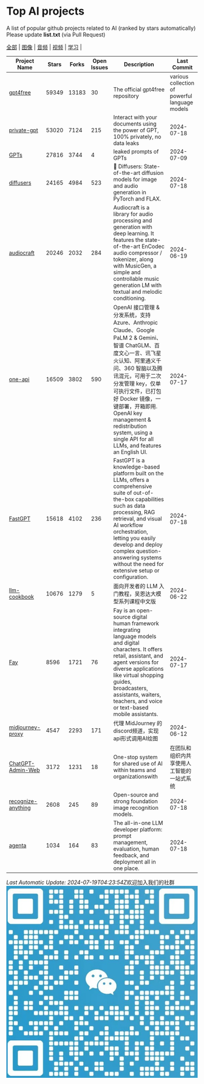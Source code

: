 # Top AI projects
A list of popular github projects related to AI (ranked by stars automatically)
Please update **list.txt** (via Pull Request)

<a href="./README.md">全部</a> |   <a href="./READMEpicture.md">图像</a> |   <a href="./READMEaudio.md">音频</a> | <a href="./READMEvideo.md">视频</a> | <a href="./READMElearn.md">学习</a> | 

| Project Name | Stars | Forks | Open Issues | Description | Last Commit |
| ------------ | ----- | ----- | ----------- | ----------- | ----------- |
| [gpt4free](https://github.com/xtekky/gpt4free) | 59349 | 13183 | 30 | The official gpt4free repository | various collection of powerful language models | 2024-07-13 |
| [private-gpt](https://github.com/zylon-ai/private-gpt) | 53020 | 7124 | 215 | Interact with your documents using the power of GPT, 100% privately, no data leaks | 2024-07-18 |
| [GPTs](https://github.com/linexjlin/GPTs) | 27816 | 3744 | 4 | leaked prompts of GPTs | 2024-07-09 |
| [diffusers](https://github.com/huggingface/diffusers) | 24165 | 4984 | 523 | 🤗 Diffusers: State-of-the-art diffusion models for image and audio generation in PyTorch and FLAX. | 2024-07-18 |
| [audiocraft](https://github.com/facebookresearch/audiocraft) | 20246 | 2032 | 284 | Audiocraft is a library for audio processing and generation with deep learning. It features the state-of-the-art EnCodec audio compressor / tokenizer, along with MusicGen, a simple and controllable music generation LM with textual and melodic conditioning. | 2024-06-19 |
| [one-api](https://github.com/songquanpeng/one-api) | 16509 | 3802 | 590 | OpenAI 接口管理 & 分发系统，支持 Azure、Anthropic Claude、Google PaLM 2 & Gemini、智谱 ChatGLM、百度文心一言、讯飞星火认知、阿里通义千问、360 智脑以及腾讯混元，可用于二次分发管理 key，仅单可执行文件，已打包好 Docker 镜像，一键部署，开箱即用. OpenAI key management & redistribution system, using a single API for all LLMs, and features an English UI. | 2024-07-17 |
| [FastGPT](https://github.com/labring/FastGPT) | 15618 | 4102 | 236 | FastGPT is a knowledge-based platform built on the LLMs, offers a comprehensive suite of out-of-the-box capabilities such as data processing, RAG retrieval, and visual AI workflow orchestration, letting you easily develop and deploy complex question-answering systems without the need for extensive setup or configuration. | 2024-07-18 |
| [llm-cookbook](https://github.com/datawhalechina/llm-cookbook) | 10676 | 1279 | 5 | 面向开发者的 LLM 入门教程，吴恩达大模型系列课程中文版 | 2024-06-22 |
| [Fay](https://github.com/xszyou/Fay) | 8596 | 1721 | 76 | Fay is an open-source digital human framework integrating language models and digital characters. It offers retail, assistant, and agent versions for diverse applications like virtual shopping guides, broadcasters, assistants, waiters, teachers, and voice or text-based mobile assistants. | 2024-07-17 |
| [midjourney-proxy](https://github.com/novicezk/midjourney-proxy) | 4547 | 2293 | 171 | 代理 MidJourney 的discord频道，实现api形式调用AI绘图 | 2024-06-12 |
| [ChatGPT-Admin-Web](https://github.com/AprilNEA/ChatGPT-Admin-Web) | 3172 | 1231 | 18 | One-stop system for shared use of AI within teams and organizationswith | 在团队和组织内共享使用人工智能的一站式系统 | 2023-12-27 |
| [recognize-anything](https://github.com/xinyu1205/recognize-anything) | 2608 | 245 | 89 | Open-source and strong foundation image recognition models. | 2024-07-18 |
| [agenta](https://github.com/Agenta-AI/agenta) | 1034 | 164 | 83 | The all-in-one LLM developer platform: prompt management, evaluation, human feedback, and deployment all in one place. | 2024-07-18 |

*Last Automatic Update: 2024-07-19T04:23:54Z*欢迎加入我们的社群 ![](https://raw.githubusercontent.com/mouuii/picture/master/weichat.jpg) 
